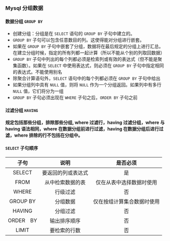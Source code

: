### Mysql 分组数据

#### 数据分组 `GROUP BY`

* 创建分组：分组是在 `SELECT` 语句的 `GROUP BY` 子句中建立的。
* `GROUP BY` 子句可以包含任意数目的列。这使得能对分组进行嵌套。
* 如果在 `GROUP BY` 子句中嵌套了分组，数据将在最后规定的分组上进行汇总。在建立分组时候，指定的所有列都一起计算（所以不能从个别的列取回数据）
* `GROUP BY` 子句中列出的每个列都必须是检索列或有效的表达式（但不能是聚集函数）。如果在 `SELECT` 中使用表达式，则必须在 `GROUP BY` 子句中指定相同的表达式。不能使用别名
* 除聚合计算语句外，`SELECT` 语句中的每个列都必须在 `GROUP BY` 子句中给出
* 如果分组列中具有 `NULL` 值，则将 `NULL` 作为一个分组返回。如果列中有多行 `NULL` 值，它们将分为一组
* `GROUP BY` 子句必须出现在 `WHERE` 子句之后，`ORDER BY` 子句之前

#### 过滤分组 `HAVING` 

**规定包括那些分组，排除那些分组, where 过滤行，having 过滤分组，where 与 having 语法相同，where 在数据分组前进行过滤，having 在数据分组后进行过滤，where 排除的行不包括在分组中。**

#### `SELECT` 子句顺序

|   子句    |        说明        |          是否必须          |
| :-------: | :----------------: | :------------------------: |
|  SELECT   | 要返回的列或表达式 |             是             |
|   FROM    |  从中检索数据的表  |  仅在从表中选择数据时使用  |
|   WHERE   |      行级过滤      |             否             |
| GROUP BY  |      分组数据      | 仅在按组计算集合数据时使用 |
|  HAVING   |      分组过滤      |             否             |
| ORDER　BY |    输出排序顺序    |             否             |
|   LIMIT   |    要检索的行数    |             否             |

